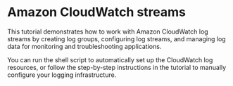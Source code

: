 # Amazon CloudWatch streams

This tutorial demonstrates how to work with Amazon CloudWatch log streams by creating log groups, configuring log streams, and managing log data for monitoring and troubleshooting applications.

You can run the shell script to automatically set up the CloudWatch log resources, or follow the step-by-step instructions in the tutorial to manually configure your logging infrastructure.
